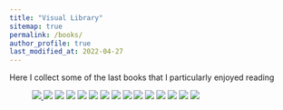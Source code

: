 ```yaml
---
title: "Visual Library" 
sitemap: true 
permalink: /books/ 
author_profile: true 
last_modified_at: 2022-04-27 
--- 
```


Here I collect some of the last books that I particularly enjoyed reading


<style>
  figcaption {
/*    background-color: black;*/
    color: black;
    font-style: italic;
    font-size: bigger ;
    padding: 2px;
    text-align: center;
  }
</style>


<figure class="third ">
  <a href="../assets/img/books/selfish_gene.jpg "> <img src="../assets/img/books/selfish_gene.jpg">   
<!--   <figcaption>The selfish gene</figcaption> -->
 </a>
  <a href="../assets/img/books/geisha.jpg "> <img src="../assets/img/books/geisha.jpg"></a>  
  <a href="../assets/img/books/thinking_fast.jpg "> <img src="../assets/img/books/thinking_fast.jpg"></a>  
  <a href="../assets/img/books/ontheroad.jpg "> <img src="../assets/img/books/ontheroad.jpg"></a>  
  <a href="../assets/img/books/shogun.jpg "> <img src="../assets/img/books/shogun.jpg"></a>  
  <a href="../assets/img/books/tokio_blues.jpg "> <img src="../assets/img/books/tokio_blues.jpg"></a>  
  <a href="../assets/img/books/sta_scherzando_mr_feynman.jpg "> <img src="../assets/img/books/sta_scherzando_mr_feynman.jpg"></a>  
  <a href="../assets/img/books/rovelli.jpg "> <img src="../assets/img/books/rovelli.jpg"></a>  
  <a href="../assets/img/books/albero_intricato.jpg "> <img src="../assets/img/books/albero_intricato.jpg"></a>  
  <a href="../assets/img/books/rabbia.jpg "> <img src="../assets/img/books/rabbia.jpg"></a>  
  <a href="../assets/img/books/confessioni_maschera.jpg "> <img src="../assets/img/books/confessioni_maschera.jpg"></a>  
  <a href="../assets/img/books/perfect_rigor.jpg "> <img src="../assets/img/books/perfect_rigor.jpg"></a>  
  <a href="../assets/img/books/shantaram.jpg "> <img src="../assets/img/books/shantaram.jpg"></a>  
  <a href="../assets/img/books/spillover.jpg "> <img src="../assets/img/books/spillover.jpg"></a>  
  <a href="../assets/img/books/fermi.jpg "> <img src="../assets/img/books/fermi.jpg"></a>  
</figure>